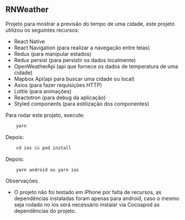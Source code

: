 ## RNWeather ## 

Projeto para mostrar a previsão do tempo de uma cidade, este projeto utilizou os seguintes recursos:

 - React Native
 - React Navigation (para realizar a navegação entre telas)
 - Redux (para manipular estados)
 - Redux persist (para persistir os dados localmente)
 - OpenWeatherApi (api que fornece os dados de temperatura de uma cidade)
 - Mapbox Api(api para buscar uma cidade ou local)
 - Axios (para fazer requisições HTTP)
 - Lottie (para animações)
 - Reactotron (para debug da aplicação)
 - Styled components (para estilização dos componentes)

Para rodar este projeto, execute: 

```javascript
    yarn
```

Depois: 

```javascript
    cd ios && pod install
```

Depois:

```javascript
    yarn android ou yarn ios
```

Observações

-   O projeto não foi testado em iPhone por falta de recursos, as dependências instaladas foram apenas para android, caso o mesmo seja rodado no ios será necessário instalar via Cocoapod as dependências do projeto.